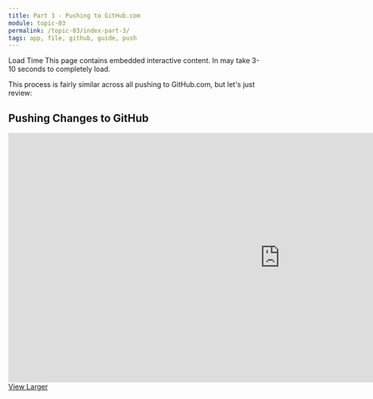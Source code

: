 ```yaml
---
title: Part 3 - Pushing to GitHub.com
module: topic-03
permalink: /topic-03/index-part-3/
tags: app, file, github, guide, push
---
```


<div class="divider-heading"></div>

<span class="label label-warning">Load Time</span> This page contains embedded interactive content. In may take 3-10 seconds to completely load.

This process is fairly similar across all pushing to GitHub.com, but let's just review:


## Pushing Changes to GitHub
<iframe src="https://h5p.org/h5p/embed/181838" width="1090" height="500" frameborder="0" allowfullscreen="allowfullscreen"></iframe>
<a href="https://h5p.org/node/181838" class="btn btn-default btn-xs" target="_blank">View Larger</a>
